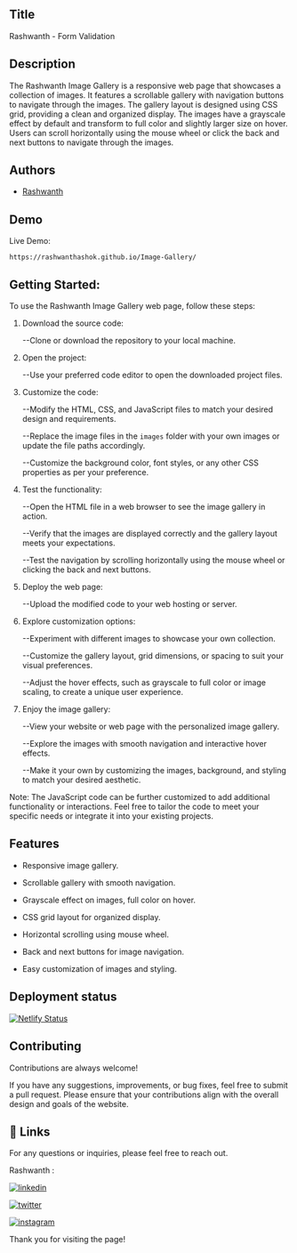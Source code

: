 
## Title


Rashwanth - Form Validation
## Description 

The Rashwanth Image Gallery is a responsive web page that showcases a collection of images. It features a scrollable gallery with navigation buttons to navigate through the images. The gallery layout is designed using CSS grid, providing a clean and organized display. The images have a grayscale effect by default and transform to full color and slightly larger size on hover. Users can scroll horizontally using the mouse wheel or click the back and next buttons to navigate through the images.




## Authors

- [Rashwanth](https://github.com/rashwanthashok) 


## Demo

Live Demo:

    https://rashwanthashok.github.io/Image-Gallery/
## Getting Started:

To use the Rashwanth Image Gallery web page, follow these steps:

1. Download the source code:

    --Clone or download the repository to your local machine.

2. Open the project:

    --Use your preferred code editor to open the downloaded project files.

3. Customize the code:

    --Modify the HTML, CSS, and JavaScript files to match your desired design and requirements.

    --Replace the image files in the `images` folder with your own images or update the file paths accordingly.

    --Customize the background color, font styles, or any other CSS properties as per your preference.

4. Test the functionality:

    --Open the HTML file in a web browser to see the image gallery in action.

    --Verify that the images are displayed correctly and the gallery layout meets your expectations.

    --Test the navigation by scrolling horizontally using the mouse wheel or clicking the back and next buttons.

5. Deploy the web page:

    --Upload the modified code to your web hosting or server.

6. Explore customization options:

    --Experiment with different images to showcase your own collection.

    --Customize the gallery layout, grid dimensions, or spacing to suit your visual preferences.

    --Adjust the hover effects, such as grayscale to full color or image scaling, to create a unique user experience.

7. Enjoy the image gallery:

    --View your website or web page with the personalized image gallery.

    --Explore the images with smooth navigation and interactive hover effects.

    --Make it your own by customizing the images, background, and styling to match your desired aesthetic.

Note: The JavaScript code can be further customized to add additional functionality or interactions. Feel free to tailor the code to meet your specific needs or integrate it into your existing projects.

## Features

- Responsive image gallery.

- Scrollable gallery with smooth navigation.

- Grayscale effect on images, full color on hover.

- CSS grid layout for organized display.

- Horizontal scrolling using mouse wheel.

- Back and next buttons for image navigation.

- Easy customization of images and styling.

## Deployment status

[![Netlify Status](https://api.netlify.com/api/v1/badges/24629423-b3cd-4832-abb9-2b59496bfe38/deploy-status)](https://app.netlify.com/sites/jsproject17-image-gallery/deploys)

## Contributing

Contributions are always welcome!

If you have any suggestions, improvements, or bug fixes, feel free to submit a pull request. Please ensure that your contributions align with the overall design and goals of the website. 


## 🔗 Links

For any questions or inquiries, please feel free to reach out. 

Rashwanth :

[![linkedin](https://img.shields.io/badge/linkedin-0A66C2?style=for-the-badge&logo=linkedin&logoColor=white)](www.linkedin.com/in/rashwanth-ashok)


[![twitter](https://img.shields.io/badge/twitter-1DA1F2?style=for-the-badge&logo=twitter&logoColor=white)](https://twitter.com/AshokRashwanth)

[![instagram](https://img.shields.io/badge/instagram-E4405F?style=for-the-badge&logo=instagram&logoColor=white)](https://www.instagram.com/rashwanthashok/)


Thank you for visiting the page!
